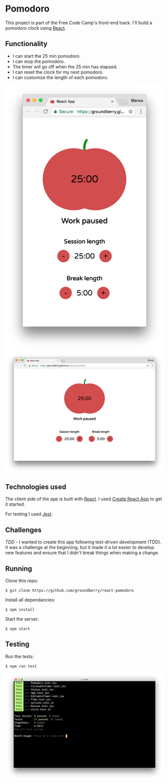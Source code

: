 # Pomodoro

This project is part of the Free Code Camp's front-end track. I'll build a pomodoro clock using [React](https://facebook.github.io/react/).

## Functionality

- I can start the 25 min pomodoro.
- I can stop the pomodoro.
- The timer will go off when the 25 min has elapsed.
- I can reset the clock for my next pomodoro.
- I can customize the length of each pomodoro.

![Pomodoro Clock mobile](public/img/pomodoro-mobile.png)
![Pomodoro Clock desktop](public/img/pomodoro-desktop.png)

## Technologies used

The client side of the app is built with [React](https://facebook.github.io/react/). I used [Create React App](https://github.com/facebookincubator/create-react-app) to get it started.

For testing I used [Jest](https://github.com/facebook/jest).

## Challenges

*TDD* - I wanted to create this app following test-driven development (TDD). It was a challenge at the beginning, but it made it a lot easier to develop new features and ensure that I didn't break things when making a change.

## Running

Clone this repo:

```
$ git clone https://github.com/groundberry/react-pomodoro
```

Install all dependancies:

```
$ npm install
```

Start the server:

```
$ npm start
```

## Testing

Run the tests:

```
$ npm run test
```

![Unit tests](public/img/unit-tests.png)
